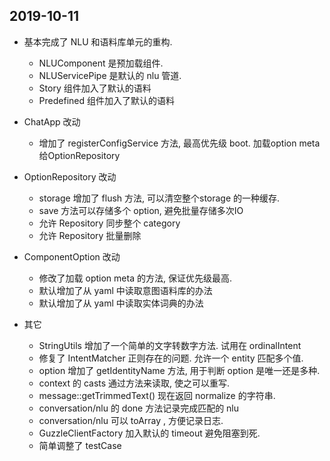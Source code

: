 ## 2019-10-11

-   基本完成了 NLU 和语料库单元的重构.
    -   NLUComponent 是预加载组件.
    -   NLUServicePipe 是默认的 nlu 管道.
    -   Story 组件加入了默认的语料
    -   Predefined 组件加入了默认的语料

-   ChatApp 改动
    -   增加了 registerConfigService 方法, 最高优先级 boot. 加载option meta 给OptionRepository
-   OptionRepository 改动
    -   storage 增加了 flush 方法, 可以清空整个storage 的一种缓存.
    -   save 方法可以存储多个 option, 避免批量存储多次IO
    -   允许 Repository 同步整个 category
    -   允许 Repository 批量删除
-   ComponentOption 改动
    -   修改了加载 option meta 的方法, 保证优先级最高.
    -   默认增加了从 yaml 中读取意图语料库的办法
    -   默认增加了从 yaml 中读取实体词典的办法
-   其它
    -   StringUtils 增加了一个简单的文字转数字方法. 试用在 ordinalIntent
    -   修复了 IntentMatcher 正则存在的问题. 允许一个 entity 匹配多个值.
    -   option 增加了 getIdentityName 方法, 用于判断 option 是唯一还是多种.
    -   context 的 casts 通过方法来读取, 使之可以重写.
    -   message::getTrimmedText() 现在返回 normalize 的字符串.
    -   conversation/nlu 的 done 方法记录完成匹配的 nlu
    -   conversation/nlu 可以 toArray , 方便记录日志.
    -   GuzzleClientFactory 加入默认的 timeout 避免阻塞到死.
    -   简单调整了 testCase
